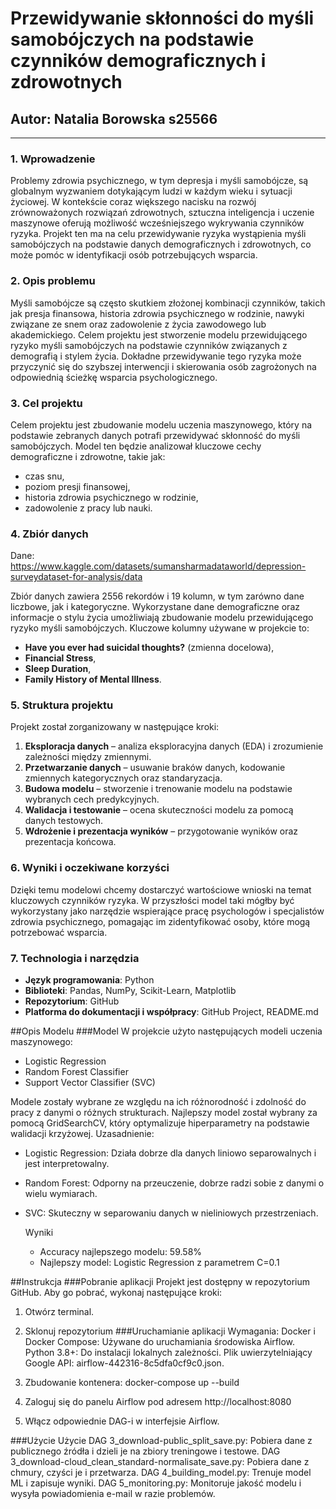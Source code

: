 # Przewidywanie skłonności do myśli samobójczych na podstawie czynników demograficznych i zdrowotnych

## Autor: Natalia Borowska s25566

---

### 1. Wprowadzenie

Problemy zdrowia psychicznego, w tym depresja i myśli samobójcze, są globalnym wyzwaniem dotykającym ludzi w każdym wieku i sytuacji życiowej. W kontekście coraz większego nacisku na rozwój zrównoważonych rozwiązań zdrowotnych, sztuczna inteligencja i uczenie maszynowe oferują możliwość wcześniejszego wykrywania czynników ryzyka. Projekt ten ma na celu przewidywanie ryzyka wystąpienia myśli samobójczych na podstawie danych demograficznych i zdrowotnych, co może pomóc w identyfikacji osób potrzebujących wsparcia.

### 2. Opis problemu

Myśli samobójcze są często skutkiem złożonej kombinacji czynników, takich jak presja finansowa, historia zdrowia psychicznego w rodzinie, nawyki związane ze snem oraz zadowolenie z życia zawodowego lub akademickiego. Celem projektu jest stworzenie modelu przewidującego ryzyko myśli samobójczych na podstawie czynników związanych z demografią i stylem życia. Dokładne przewidywanie tego ryzyka może przyczynić się do szybszej interwencji i skierowania osób zagrożonych na odpowiednią ścieżkę wsparcia psychologicznego.

### 3. Cel projektu

Celem projektu jest zbudowanie modelu uczenia maszynowego, który na podstawie zebranych danych potrafi przewidywać skłonność do myśli samobójczych. Model ten będzie analizował kluczowe cechy demograficzne i zdrowotne, takie jak:
- czas snu,
- poziom presji finansowej,
- historia zdrowia psychicznego w rodzinie,
- zadowolenie z pracy lub nauki.

### 4. Zbiór danych

Dane: https://www.kaggle.com/datasets/sumansharmadataworld/depression-surveydataset-for-analysis/data

Zbiór danych zawiera 2556 rekordów i 19 kolumn, w tym zarówno dane liczbowe, jak i kategoryczne. Wykorzystane dane demograficzne oraz informacje o stylu życia umożliwiają zbudowanie modelu przewidującego ryzyko myśli samobójczych. Kluczowe kolumny używane w projekcie to:
- **Have you ever had suicidal thoughts?** (zmienna docelowa),
- **Financial Stress**,
- **Sleep Duration**,
- **Family History of Mental Illness**.

### 5. Struktura projektu

Projekt został zorganizowany w następujące kroki:
1. **Eksploracja danych** – analiza eksploracyjna danych (EDA) i zrozumienie zależności między zmiennymi.
2. **Przetwarzanie danych** – usuwanie braków danych, kodowanie zmiennych kategorycznych oraz standaryzacja.
3. **Budowa modelu** – stworzenie i trenowanie modelu na podstawie wybranych cech predykcyjnych.
4. **Walidacja i testowanie** – ocena skuteczności modelu za pomocą danych testowych.
5. **Wdrożenie i prezentacja wyników** – przygotowanie wyników oraz prezentacja końcowa.

### 6. Wyniki i oczekiwane korzyści

Dzięki temu modelowi chcemy dostarczyć wartościowe wnioski na temat kluczowych czynników ryzyka. W przyszłości model taki mógłby być wykorzystany jako narzędzie wspierające pracę psychologów i specjalistów zdrowia psychicznego, pomagając im zidentyfikować osoby, które mogą potrzebować wsparcia.

### 7. Technologia i narzędzia

- **Język programowania**: Python
- **Biblioteki**: Pandas, NumPy, Scikit-Learn, Matplotlib
- **Repozytorium**: GitHub
- **Platforma do dokumentacji i współpracy**: GitHub Project, README.md

##Opis Modelu
###Model
W projekcie użyto następujących modeli uczenia maszynowego:
- Logistic Regression
- Random Forest Classifier
- Support Vector Classifier (SVC)

Modele zostały wybrane ze względu na ich różnorodność i zdolność do pracy z danymi o różnych strukturach. Najlepszy model został wybrany za pomocą GridSearchCV, który optymalizuje hiperparametry na podstawie walidacji krzyżowej.
Uzasadnienie:
- Logistic Regression: Działa dobrze dla danych liniowo separowalnych i jest interpretowalny.
- Random Forest: Odporny na przeuczenie, dobrze radzi sobie z danymi o wielu wymiarach.
- SVC: Skuteczny w separowaniu danych w nieliniowych przestrzeniach.

  Wyniki
  - Accuracy najlepszego modelu: 59.58%
  - Najlepszy model: Logistic Regression z parametrem C=0.1

##Instrukcja
###Pobranie aplikacji
Projekt jest dostępny w repozytorium GitHub. Aby go pobrać, wykonaj następujące kroki:
1. Otwórz terminal.
2. Sklonuj repozytorium
###Uruchamianie aplikacji
Wymagania:
Docker i Docker Compose: Używane do uruchamiania środowiska Airflow.
Python 3.8+: Do instalacji lokalnych zależności.
Plik uwierzytelniający Google API: airflow-442316-8c5dfa0cf9c0.json.

1. Zbudowanie kontenera: docker-compose up --build
2. Zaloguj się do panelu Airflow pod adresem http://localhost:8080
3. Włącz odpowiednie DAG-i w interfejsie Airflow.

###Użycie
Użycie
DAG 3_download-public_split_save.py: Pobiera dane z publicznego źródła i dzieli je na zbiory treningowe i testowe.
DAG 3_download-cloud_clean_standard-normalisate_save.py: Pobiera dane z chmury, czyści je i przetwarza.
DAG 4_building_model.py: Trenuje model ML i zapisuje wyniki.
DAG 5_monitoring.py: Monitoruje jakość modelu i wysyła powiadomienia e-mail w razie problemów.
